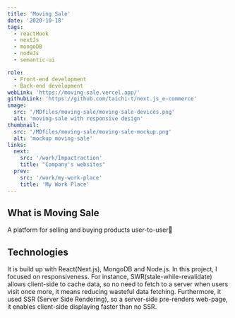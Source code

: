```yaml
---
title: 'Moving Sale'
date: '2020-10-18'
tags:
  - reactHook
  - nextJs
  - mongoDB
  - nodeJs
  - semantic-ui

role:
  - Front-end development
  - Back-end development
webLink: 'https://moving-sale.vercel.app/'
githubLink: 'https://github.com/taichi-t/next.js_e-commerce'
image:
  src: '/MDfiles/moving-sale/moving-sale-devices.png'
  alt: 'moving-sale with responsive design'
thumbnail:
  src: '/MDfiles/moving-sale/moving-sale-mockup.png'
  alt: 'mockup moving-sale'
links:
  next:
    src: '/work/Impactraction'
    title: "Company's websites"
  prev:
    src: '/work/my-work-place'
    title: 'My Work Place'
---
```


## What is Moving Sale

A platform for selling and buying products user-to-user👀

## Technologies

It is build up with React(Next.js), MongoDB and Node.js. In this project, I focused on responsiveness. For instance, SWR(stale-while-revalidate) allows client-side to cache data, so no need to fetch to a server when users visit once more, it means reducing wasteful data fetching. Furthermore, it used SSR (Server Side Rendering), so a server-side pre-renders web-page, it enables client-side displaying faster than no SSR.
